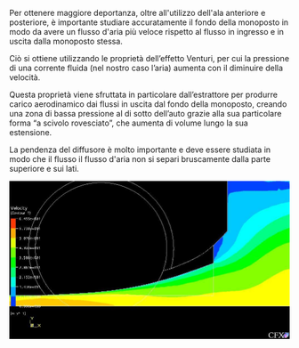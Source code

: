Per ottenere maggiore deportanza, oltre all'utilizzo dell'ala anteriore e posteriore, è importante studiare accuratamente il fondo della monoposto in modo da avere un flusso d'aria più veloce rispetto al flusso in ingresso e in uscita dalla monoposto stessa.

Ciò si ottiene utilizzando le proprietà dell’effetto Venturi, per cui la pressione di una corrente fluida (nel nostro caso l’aria) aumenta con il diminuire della velocità.

Questa proprietà viene sfruttata in particolare dall’estrattore per produrre carico aerodinamico dai flussi in uscita dal fondo della monoposto, creando una zona di bassa pressione al di sotto dell’auto grazie alla sua particolare forma “a scivolo rovesciato”, che aumenta di volume lungo la sua estensione.

La pendenza del diffusore è molto importante e deve essere studiata in modo che il flusso il flusso d'aria non si separi bruscamente dalla parte superiore e sui lati.

![Diffusore](/images/posts/2018/03/14/diffuser.jpg)